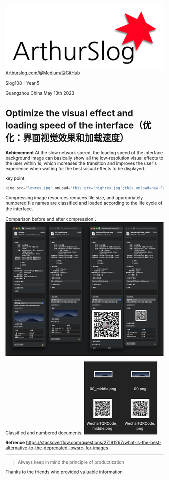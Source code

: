 ![ArthurSlog](https://github.com/BlessedChild/ArthurSlog/blob/master/ArthurSlog_Logo.png?raw=true)
[Arthurslog.com](http://www.arthurslog.com)/[@Medium](https://medium.com/@ArthurSlog)/[@GitHub](https://github.com/BlessedChild/ArthurSlog)

Slog108｜Year·5

Guangzhou China
May 13th 2023

# Optimize the visual effect and loading speed of the interface（优化：界面视觉效果和加载速度）

**Achievement**
At the slow network speed, the loading speed of the interface background image can basically show all the low-resolution visual effects to the user within 1s, which increases the transition and improves the user's experience when waiting for the best visual effects to be displayed.

key point:
``` js
<img src="lowres.jpg" onLoad="this.src='highres.jpg';this.onload=new Function();" width="?" height="?">
```

Compressing image resources reduces file size, and appropriately numbered file names are classified and loaded according to the life cycle of the interface.

Comparison before and after compression：
![20230613001](./asserts/20230613001.png)

Classified and numbered documents:
![20230613002](./asserts/20230613002.png)

**Refrence**
https://stackoverflow.com/questions/27191267/what-is-the-best-alternative-to-the-deprecated-lowsrc-for-images

---

> Always keep in mind the principle of productization

Thanks to the friends who provided valuable information
